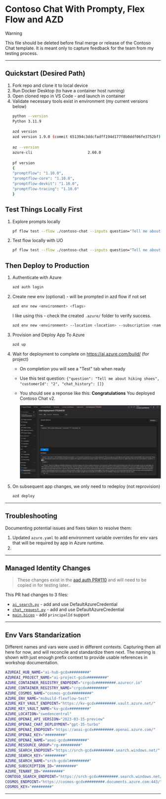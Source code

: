 # Contoso Chat With Prompty, Flex Flow and AZD

> [!WARNING]
> This file should be deleted before final merge or release of the Contoso Chat template. It is meant only to capture feedback for the team from my testing process.

---

## Quickstart (Desired Path)

1. Fork repo and clone it to local device
1. Run Docker Desktop (to have a container host running)
1. Open cloned repo in VS Code - and launch in container
1. Validate necessary tools exist in environment (my current versions below)
    ```bash 
    python --version
    Python 3.11.9

    azd version
    azd version 1.9.0 (commit 651394c3ddcfadff194d177f8b0ddf06fe3752bf)

    az --version
    azure-cli                         2.60.0

    pf version
    {
    "promptflow": "1.10.0",
    "promptflow-core": "1.10.0",
    "promptflow-devkit": "1.10.0",
    "promptflow-tracing": "1.10.0"
    }
    ```

## Test Things Locally First

1. Explore prompts locally
    ```bash
    pf flow test --flow ./contoso-chat --inputs question="Tell me about hiking shoes" chat_history=[] customerId="2"
    ```
1. Test flow locally with UO
    ```bash
    pf flow test --flow ./contoso-chat --inputs question="Tell me about hiking shoes" chat_history=[] customerId="2" --ui
    ```

## Then Deploy to Production

1. Authenticate with Azure
    ```bash
    azd auth login
    ```
1. Create new env (optional) - will be prompted in azd flow if not set
    ```bash
    azd env new <environment> <flags>
    ```
    I like using this - check the created `.azure/` folder to verify success.

    ```bash
    azd env new <environment> --location <location> --subscription <name or id>
    ```
1. Provision and Deploy App To Azure
    ```bash
    azd up
    ```
1. Wait for deployment to complete on https://ai.azure.com/build/ (for project)
    - On completion you will see a "Test" tab when ready
    - Use this test question: `{"question": "Tell me about hiking shoes", "customerId": "2", "chat_history": []}` 
    - You should see a reponse like this: **Congratulations** You deployed Contoso Chat v2.

      ![Contoso Chat Test](./img/azd-contoso-chat-test.png)
1. On subsequent app changes, we only need to redeploy (not reprovision)
    ```bash
    azd deploy
    ```

---

## Troubleshooting

Documenting potential issues and fixes taken to resolve them:

1. Updated `azure.yaml` to add environment variable overrides for env vars that will be required by app in Azure runtime.
1. 

---

## Managed Identity Changes

> These changes exist in the [aad auth PR#110](https://github.com/Azure-Samples/contoso-chat/pull/110/files) and will need to be copied in for testing later..

This PR had changes to 3 files:
- [`ai_search.py`](https://github.com/Azure-Samples/contoso-chat/pull/110/files#diff-6c0251d538c1b48e689a30f577c3668096de92079407f0337cbe5b9962ae922b) - add and use DefaultAzureCredential
- [`chat_request.py`](https://github.com/Azure-Samples/contoso-chat/pull/110/files#diff-43c2f1da4e97373ae88c1685935a829c375946f1f98a8b1845e98db41cba18d3) - add and use DefaultAzureCredential
- [`main.bicep`](https://github.com/Azure-Samples/contoso-chat/pull/110/files#diff-7ef659fc9cf6968e718894d300490b14ea7a52091e7d4bcffae3a5029ac721d4) - add `principalId` support



---

## Env Vars Standarization

Different names and vars were used in different contexts. Capturing them all here for now, and will reconcile and standardize them next. The naming is shown with just enough prefix context to provide usable references in workshop documentation.

```bash
AZUREAI_HUB_NAME="ai-hub-gcdx#########"
AZUREAI_PROJECT_NAME="ai-project-gcdx#########"
AZURE_CONTAINER_REGISTRY_ENDPOINT="crgcdx#########.azurecr.io"
AZURE_CONTAINER_REGISTRY_NAME="crgcdx#########"
AZURE_COSMOS_NAME="cosmos-gcdx#########"
AZURE_ENV_NAME="msbuild-flexflow-test"
AZURE_KEY_VAULT_ENDPOINT="https://kv-gcdx#########.vault.azure.net/"
AZURE_KEY_VAULT_NAME="kv-gcdx#########"
AZURE_LOCATION="swedencentral"
AZURE_OPENAI_API_VERSION="2023-03-15-preview"
AZURE_OPENAI_CHAT_DEPLOYMENT="gpt-35-turbo"
AZURE_OPENAI_ENDPOINT="https://aoai-gcdx#########.openai.azure.com/"
AZURE_OPENAI_KEY="#########"
AZURE_OPENAI_NAME="aoai-gcdx#########"
AZURE_RESOURCE_GROUP="rg-#########"
AZURE_SEARCH_ENDPOINT="https://srch-gcdx#########.search.windows.net/"
AZURE_SEARCH_KEY="#########"
AZURE_SEARCH_NAME="srch-gcdxl#########"
AZURE_SUBSCRIPTION_ID="#########"
AZURE_TENANT_ID="#########"
CONTOSO_SEARCH_ENDPOINT="https://srch-gcdx#########.search.windows.net/"
COSMOS_ENDPOINT="https://cosmos-gcdx#########.documents.azure.com:443/"
COSMOS_KEY="#########"
```

---